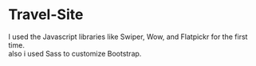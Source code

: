 # Travel-Site
I used the Javascript libraries like Swiper, Wow, and Flatpickr for the first time.  
also i used Sass to customize Bootstrap.


